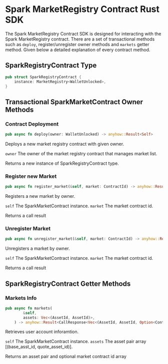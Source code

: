 # Spark MarketRegistry Contract Rust SDK

The Spark MarketRegistry Contract SDK is designed for interacting with the Spark MarketRegistry contract.
There are a set of transactional methods such as `deploy`, register/unregister owner methods and `markets` getter method. Given below a detailed explanation of every contract method.

## SparkRegistryContract Type

```rust
pub struct SparkRegistryContract {
    instance: MarketRegistry<WalletUnlocked>,
}
```

## Transactional SparkMarketContract Owner Methods

### Contract Deployment

```rust
pub async fn deploy(owner: WalletUnlocked) -> anyhow::Result<Self>
```

Deploys a new market registry contract with given owner.

`owner` The owner of the market registry contract that manages market list.

Returns a new instance of SparkRegistryContract type.


### Register new Market

```rust
pub async fn register_market(&self, market: ContractId) -> anyhow::Result<CallResponse<()>>
```

Registers a new market by owner.

`self` The SparkMarketContract instance.
`market` The market contract id.

Returns a call result


### Unregister Market

```rust
pub async fn unregister_market(&self, market: ContractId) -> anyhow::Result<CallResponse<()>>
```

Unregisters a market by owner.

`self` The SparkMarketContract instance.
`market` The market contract id.

Returns a call result


## SparkRegistryContract Getter Methods

### Markets Info

```rust
pub async fn markets(
        &self,
        assets: Vec<(AssetId, AssetId)>,
    ) -> anyhow::Result<CallResponse<Vec<(AssetId, AssetId, Option<ContractId>)
```

Retrieves user account inforamtion.

`self` The SparkMarketContract instance.
`assets` The asset pair array [(base_asst_id, quote_asset_id)].

Returns an asset pair and optional market contract id array
